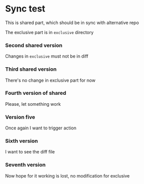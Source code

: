 # Sync test

This is shared part, which should be in sync with alternative repo

The exclusive part is in `exclusive` directory

### Second shared version

Changes in `exclusive` must not be in diff

### Third shared version

There's no change in exclusive part for now

### Fourth version of shared

Please, let something work

### Version five

Once again I want to trigger action

### Sixth version

I want to see the diff file

### Seventh version

Now hope for it working is lost, no modification for exclusive
